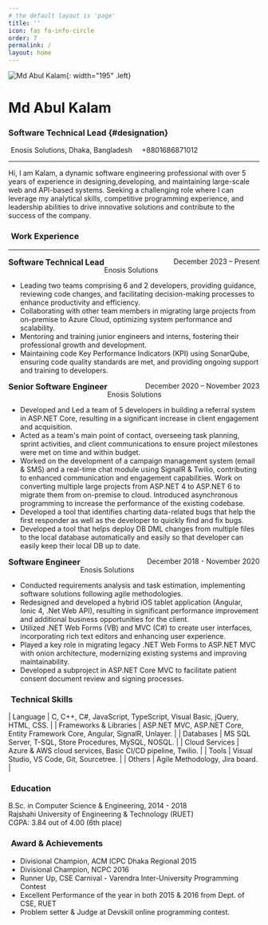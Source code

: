 ```yaml
---
# the default layout is 'page'
title: ''
icon: fas fa-info-circle
order: 7
permalink: /
layout: home
---
```

![Md Abul Kalam](https://res.cloudinary.com/akazad13/image/upload/v1726420697/Md_Abul_Kalam_uujgxs.png){: width="195" .left}
# Md Abul Kalam 
### Software Technical Lead {#designation}
<p class="margin-bottom-05"><i class="fa-solid fa-location-dot margin-right-5"></i> Enosis Solutions, Dhaka, Bangladesh <i class="fa-solid fa-phone margin-right-5 margin-left-10"></i> +8801686871012</p>

<a href="#" target="_blank"> <i class="fa-regular fa-address-card margin-left-10" id="resume"></i> </a>
<a href="#"> <i class="fas fa-graduation-cap margin-left-10"></i></a>
<a href="https://github.com/akazad13" target="_blank"> <i class="fa-brands fa-github margin-left-10"></i> </a>
<a href="https://www.linkedin.com/in/akazadcse13" target="_blank"> <i class="fa-brands fa-linkedin-in margin-left-10"></i> </a>

---

Hi, I am Kalam, a dynamic software engineering professional with over 5 years of experience in designing,developing, and maintaining large-scale web and API-based systems. Seeking a challenging role where I can leverage my analytical skills, competitive programming experience, and leadership abilities to drive innovative solutions and contribute to the success 
of the company.

### <i class="fa-solid fa-briefcase margin-right-5"></i> Work Experience

---

<span style="float: left; font-weight: bold; font-size: 1rem;">Software Technical Lead</span> <span style="float: right">December 2023 – Present</span>
<br>
Enosis Solutions

- Leading two teams comprising 6 and 2 developers, providing guidance, reviewing code
changes, and facilitating decision-making processes to enhance productivity and
efficiency.
- Collaborating with other team members in migrating large projects from on-premise to
Azure Cloud, optimizing system performance and scalability.
- Mentoring and training junior engineers and interns, fostering their professional growth
and development.
- Maintaining code Key Performance Indicators (KPI) using SonarQube, ensuring code
quality standards are met, and providing ongoing support and training to developers.

<span style="float: left; font-weight: bold; font-size: 1rem;">Senior Software Engineer</span> <span style="float: right">December 2020 – November 2023</span>
<br>
Enosis Solutions

- Developed and Led a team of 5 developers in building a referral system in ASP.NET Core,
resulting in a significant increase in client engagement and acquisition.
- Acted as a team's main point of contact, overseeing task planning, sprint activities, and
client communications to ensure project milestones were met on time and within
budget.
- Worked on the development of a campaign management system (email & SMS) and a
real-time chat module using SignalR & Twilio, contributing to enhanced communication
and engagement capabilities.
 Work on converting multiple large projects from ASP.NET 4 to ASP.NET 6 to migrate
them from on-premise to cloud. Introduced asynchronous programming to increase the
performance of the existing codebase.
- Developed a tool that identifies charting data-related bugs that help the first responder
as well as the developer to quickly find and fix bugs.
- Developed a tool that helps deploy DB DML changes from multiple files to the local
database automatically and easily so that developer can easily keep their local DB up to
date.

<span style="float: left; font-weight: bold; font-size: 1rem;">Software Engineer</span> <span style="float: right">December 2018 - November 2020</span>
<br>
Enosis Solutions

- Conducted requirements analysis and task estimation, implementing software solutions
following agile methodologies.
- Redesigned and developed a hybrid iOS tablet application (Angular, Ionic 4, .Net Web
API), resulting in significant performance improvement and additional business
opportunities for the client.
- Utilized .NET Web Forms (VB) and MVC (C#) to create user interfaces, incorporating rich
text editors and enhancing user experience.
- Played a key role in migrating legacy .NET Web Forms to ASP.NET MVC with onion
architecture, modernizing existing systems and improving maintainability.
- Developed a subproject in ASP.NET Core MVC to facilitate patient consent document
review and signing processes.


### <i class="fa-solid fa-gears margin-right-5"></i> Technical Skills

| Language                |  C, C++, C#, JavaScript, TypeScript, Visual Basic, jQuery, HTML, CSS.         |
| Frameworks & Libraries  |  ASP.NET MVC, ASP.NET Core, Entity Framework Core, Angular, SignalR, Unlayer. |
| Databases               |  MS SQL Server, T-SQL, Store Procedures, MySQL, NOSQL.                        |
| Cloud Services          |  Azure & AWS cloud services, Basic CI/CD pipeline, Twilio.                    |
| Tools                   |  Visual Studio, VS Code, Git, Sourcetree.                                     |
| Others                  |  Agile Methodology, Jira board.                                               |

### <i class="fas fa-graduation-cap margin-right-5"></i> Education

B.Sc. in Computer Science & Engineering, 2014 - 2018 
<br>Rajshahi University of Engineering & Technology (RUET) <br>
CGPA: 3.84 out of 4.00 (6th place)

### <i class="fa-solid fa-award margin-right-5"></i> Award & Achievements

- Divisional Champion, ACM ICPC Dhaka Regional 2015
- Divisional Champion, NCPC 2016
- Runner Up, CSE Carnival - Varendra Inter-University Programming Contest
- Excellent Performance of the year in both 2015 & 2016 from Dept. of CSE, RUET
- Problem setter & Judge at Devskill online programming contest.



 

<style>
    #resume {
        margin-left: 0 !important;
    }
    #designation {
        margin: 0.5rem;
        font-size: 1.1rem;
    }
    .margin-right-10 {
        margin-right: 10px;
    }
    .margin-right-5 {
        margin-right: 5px;
    }
    .margin-left-10 {
        margin-left: 10px;
    }
    .margin-bottom-05{
        margin-bottom: 0.5rem !important;
    }
    table td {
        padding: 5px 10px;
    }
</style>